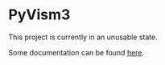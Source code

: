 # PyVism3

This project is currently in an unusable state.

Some documentation can be found [here](./docs/index.md).
